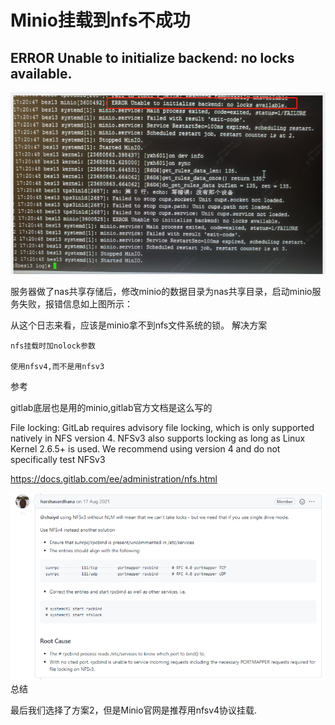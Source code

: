 # Minio挂载到nfs不成功

## ERROR Unable to initialize backend: no locks available.

![001.png](Minio挂载到nfs不成功.assets/b390fb7d1ac006cf10b52294210348ab-16918418773061.png)

服务器做了nas共享存储后，修改minio的数据目录为nas共享目录，启动minio服务失败，报错信息如上图所示：

从这个日志来看，应该是minio拿不到nfs文件系统的锁。
解决方案

    nfs挂载时加nolock参数
    
    使用nfsv4,而不是用nfsv3

参考

gitlab底层也是用的minio,gitlab官方文档是这么写的

File locking: GitLab requires advisory file locking, which is only supported natively in NFS version 4. NFSv3 also supports locking as long as Linux Kernel 2.6.5+ is used. We recommend using version 4 and do not specifically test NFSv3

https://docs.gitlab.com/ee/administration/nfs.html

![002.jpg](Minio挂载到nfs不成功.assets/5ab750ee93dd42e3bb43496ffff3b6fc-16918418809433.png)
总结

最后我们选择了方案2，但是Minio官网是推荐用nfsv4协议挂载.